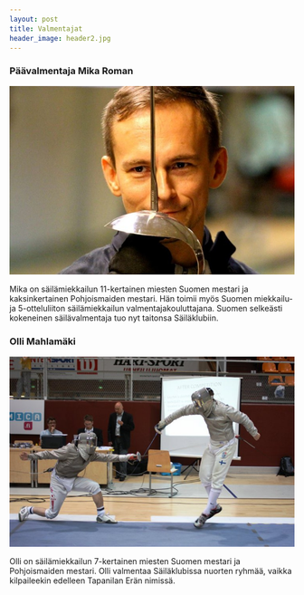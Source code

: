 ```yaml
---
layout: post
title: Valmentajat
header_image: header2.jpg
---
```


### Päävalmentaja Mika Roman
![Mika Roman](img/fiilis-mika.jpg)

Mika on säilämiekkailun 11-kertainen miesten Suomen mestari ja kaksinkertainen Pohjoismaiden mestari. Hän toimii myös Suomen miekkailu- ja 5-otteluliiton säilämiekkailun valmentajakouluttajana. Suomen selkeästi kokeneinen säilävalmentaja tuo nyt taitonsa Säiläklubiin.

### Olli Mahlamäki
![Olli Mahlamäki](img/fiilis-olli.jpg)

Olli on säilämiekkailun 7-kertainen miesten Suomen mestari ja Pohjoismaiden mestari. Olli valmentaa Säiläklubissa nuorten ryhmää, vaikka kilpaileekin edelleen Tapanilan Erän nimissä.